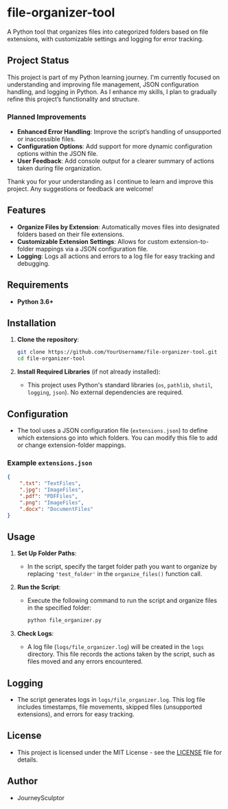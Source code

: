# file-organizer-tool

A Python tool that organizes files into categorized folders based on file extensions, with customizable settings and logging for error tracking.

## Project Status
This project is part of my Python learning journey. I'm currently focused on understanding and improving file management, JSON configuration handling, and logging in Python. As I enhance my skills, I plan to gradually refine this project’s functionality and structure.

### Planned Improvements
- **Enhanced Error Handling**: Improve the script’s handling of unsupported or inaccessible files.
- **Configuration Options**: Add support for more dynamic configuration options within the JSON file.
- **User Feedback**: Add console output for a clearer summary of actions taken during file organization.

Thank you for your understanding as I continue to learn and improve this project. Any suggestions or feedback are welcome!

## Features
- **Organize Files by Extension**: Automatically moves files into designated folders based on their file extensions.
- **Customizable Extension Settings**: Allows for custom extension-to-folder mappings via a JSON configuration file.
- **Logging**: Logs all actions and errors to a log file for easy tracking and debugging.

## Requirements
- **Python 3.6+**

## Installation
1. **Clone the repository**:

    ```bash
    git clone https://github.com/YourUsername/file-organizer-tool.git
    cd file-organizer-tool
    ```

2. **Install Required Libraries** (if not already installed):
   - This project uses Python's standard libraries (`os`, `pathlib`, `shutil`, `logging`, `json`). No external dependencies are required.

## Configuration
- The tool uses a JSON configuration file (`extensions.json`) to define which extensions go into which folders. You can modify this file to add or change extension-folder mappings.

### Example `extensions.json`
```json
{
    ".txt": "TextFiles",
    ".jpg": "ImageFiles",
    ".pdf": "PDFFiles",
    ".png": "ImageFiles",
    ".docx": "DocumentFiles"
}
```

## Usage

1. **Set Up Folder Paths**:
   - In the script, specify the target folder path you want to organize by replacing `'test_folder'` in the `organize_files()` function call.

2. **Run the Script**:
   - Execute the following command to run the script and organize files in the specified folder:

     ```bash
     python file_organizer.py
     ```

3. **Check Logs**:
   - A log file (`logs/file_organizer.log`) will be created in the `logs` directory. This file records the actions taken by the script, such as files moved and any errors encountered.

## Logging
- The script generates logs in `logs/file_organizer.log`. This log file includes timestamps, file movements, skipped files (unsupported extensions), and errors for easy tracking.

## License
- This project is licensed under the MIT License - see the [LICENSE](LICENSE) file for details.

## Author
- JourneySculptor

